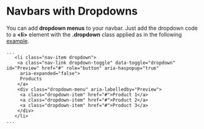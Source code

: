 
# Navbars with Dropdowns

You can add **dropdown menus** to your navbar. Just add the dropdown code to a **&lt;li&gt;** element with the **.dropdown** class 
applied as in the following <a href="archives/Class Htmls/ex2.html" target = "_blank">example</a>.
~~~
...
   <li class="nav-item dropdown">
    <a class="nav-link dropdown-toggle" data-toggle="dropdown" id="Preview" href="#" role="button" aria-haspopup="true"
     aria-expanded="false">
     Products
    </a>
    <div class="dropdown-menu" aria-labelledby="Preview">
     <a class="dropdown-item" href="#">Product 1</a>
     <a class="dropdown-item" href="#">Product 2</a>
     <a class="dropdown-item" href="#">Product 3</a>
    </div>
   </li>
...
~~~